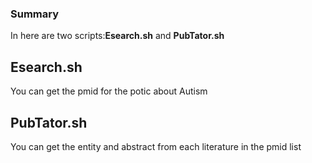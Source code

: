 ### Summary
In here are two scripts:__Esearch.sh__ and __PubTator.sh__

## Esearch.sh
You can get the pmid for the potic about Autism

## PubTator.sh
You can get the entity and abstract from each literature in the pmid list
